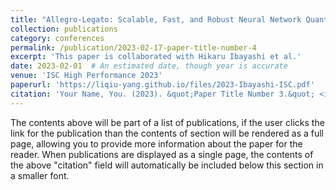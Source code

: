 ```yaml
---
title: "Allegro-Legato: Scalable, Fast, and Robust Neural Network Quantum Molecular Dynamics via Sharpness-Aware Minimization"
collection: publications
category: conferences
permalink: /publication/2023-02-17-paper-title-number-4
excerpt: 'This paper is collaborated with Hikaru Ibayashi et al.'
date: 2023-02-01  # An estimated date, though year is accurate
venue: 'ISC High Performance 2023'
paperurl: 'https://liqiu-yang.github.io/files/2023-Ibayashi-ISC.pdf'
citation: 'Your Name, You. (2023). &quot;Paper Title Number 3.&quot; <i>GitHub Journal of Bugs</i>. 1(3).'
---
```


The contents above will be part of a list of publications, if the user clicks the link for the publication than the contents of section will be rendered as a full page, allowing you to provide more information about the paper for the reader. When publications are displayed as a single page, the contents of the above "citation" field will automatically be included below this section in a smaller font.
